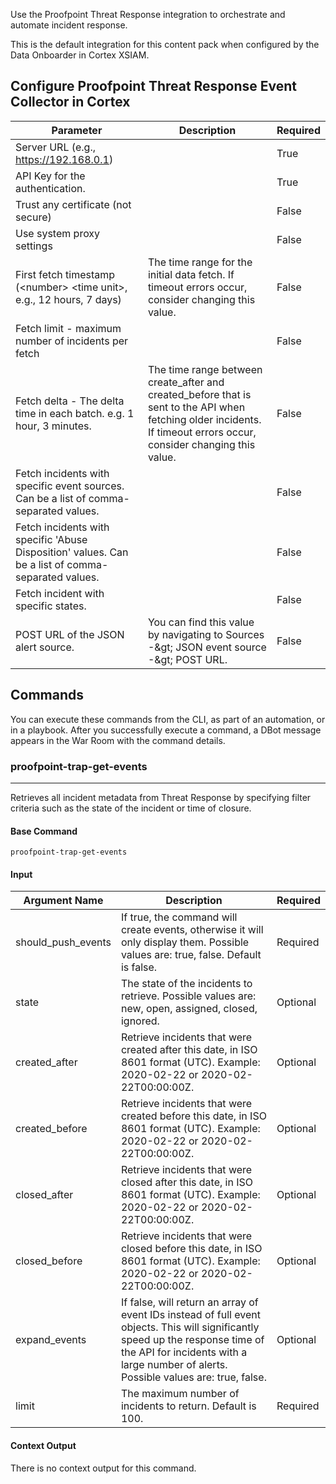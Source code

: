 Use the Proofpoint Threat Response integration to orchestrate and automate incident response.

This is the default integration for this content pack when configured by the Data Onboarder in Cortex XSIAM.

## Configure Proofpoint Threat Response Event Collector in Cortex


| **Parameter** | **Description** | **Required** |
| --- | --- | --- |
| Server URL (e.g., <https://192.168.0.1>) |  | True |
| API Key for the authentication. |  | True |
| Trust any certificate (not secure) |  | False |
| Use system proxy settings |  | False |
| First fetch timestamp (&lt;number&gt; &lt;time unit&gt;, e.g., 12 hours, 7 days) | The time range for the initial data fetch. If timeout errors occur, consider changing this value. | False |
| Fetch limit - maximum number of incidents per fetch |  | False |
| Fetch delta - The delta time in each batch. e.g. 1 hour, 3 minutes. | The time range between create_after and created_before that is sent to the API when fetching older incidents. If timeout errors occur, consider changing this value. | False |
| Fetch incidents with specific event sources. Can be a list of comma-separated values. |  | False |
| Fetch incidents with specific 'Abuse Disposition' values. Can be a list of comma-separated values. |  | False |
| Fetch incident with specific states. |  | False |
| POST URL of the JSON alert source. | You can find this value by navigating to Sources -&amp;gt; JSON event source -&amp;gt; POST URL. | False |

## Commands

You can execute these commands from the CLI, as part of an automation, or in a playbook.
After you successfully execute a command, a DBot message appears in the War Room with the command details.

### proofpoint-trap-get-events

***
Retrieves all incident metadata from Threat Response by specifying filter criteria such as the state of the incident or time of closure.


#### Base Command

`proofpoint-trap-get-events`

#### Input

| **Argument Name** | **Description** | **Required** |
| --- | --- | --- |
| should_push_events | If true, the command will create events, otherwise it will only display them. Possible values are: true, false. Default is false. | Required | 
| state | The state of the incidents to retrieve. Possible values are: new, open, assigned, closed, ignored. | Optional | 
| created_after | Retrieve incidents that were created after this date, in ISO 8601 format (UTC). Example: 2020-02-22 or 2020-02-22T00:00:00Z.  | Optional | 
| created_before | Retrieve incidents that were created before this date, in ISO 8601 format (UTC). Example: 2020-02-22 or 2020-02-22T00:00:00Z. | Optional | 
| closed_after | Retrieve incidents that were closed after this date, in ISO 8601 format (UTC). Example: 2020-02-22 or 2020-02-22T00:00:00Z. | Optional | 
| closed_before | Retrieve incidents that were closed before this date, in ISO 8601 format (UTC). Example: 2020-02-22 or 2020-02-22T00:00:00Z. | Optional | 
| expand_events | If false, will return an array of event IDs instead of full event objects. This will significantly speed up the response time of the API for incidents with a large number of alerts. Possible values are: true, false. | Optional | 
| limit | The maximum number of incidents to return. Default is 100. | Required | 


#### Context Output

There is no context output for this command.